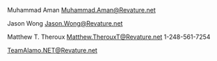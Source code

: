 <editor> Muhammad Aman </editor>
<email>  Muhammad.Aman@Revature.net</email>
<phone> </phone> 

<editor> Jason Wong </editor>
<email>  Jason.Wong@Revature.net</email>
<phone> </phone> 

<editor> Matthew T. Theroux </editor>
<email> Matthew.TherouxT@Revature.net </email>
<phone> 1-248-561-7254 </phone>

<!--DNE-->
<team-email> TeamAlamo.NET@Revature.net </team-email> 
<!--[EoF]-->
